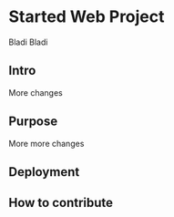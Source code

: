 # Started Web Project
Bladi Bladi
## Intro
More changes
## Purpose
More more changes
## Deployment
## How to contribute